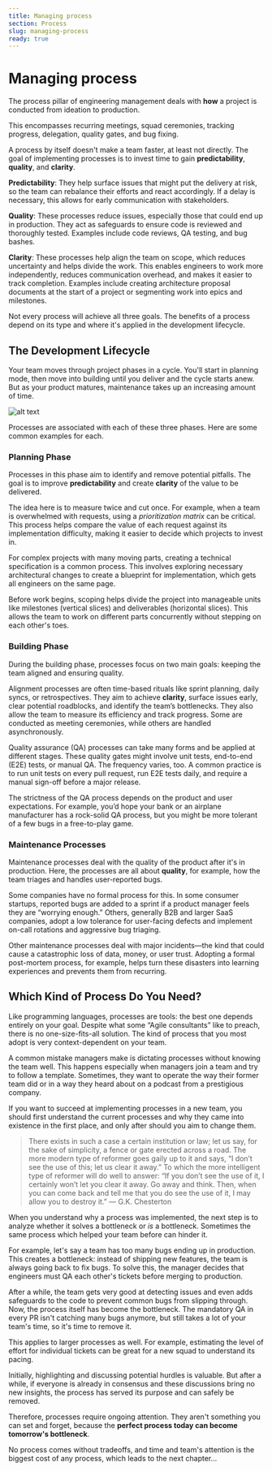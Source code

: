 ```yaml
---
title: Managing process
section: Process
slug: managing-process
ready: true
---
```


# Managing process

The process pillar of engineering management deals with **how** a project is conducted from ideation to production.

This encompasses recurring meetings, squad ceremonies, tracking progress, delegation, quality gates, and bug fixing.

A process by itself doesn't make a team faster, at least not directly. The goal of implementing processes is to invest time to gain **predictability**, **quality**, and **clarity**.

**Predictability**: They help surface issues that might put the delivery at risk, so the team can rebalance their efforts and react accordingly. If a delay is necessary, this allows for early communication with stakeholders.

**Quality**: These processes reduce issues, especially those that could end up in production. They act as safeguards to ensure code is reviewed and thoroughly tested. Examples include code reviews, QA testing, and bug bashes.

**Clarity**: These processes help align the team on scope, which reduces uncertainty and helps divide the work. This enables engineers to work more independently, reduces communication overhead, and makes it easier to track completion. Examples include creating architecture proposal documents at the start of a project or segmenting work into epics and milestones.

Not every process will achieve all three goals. The benefits of a process depend on its type and where it's applied in the development lifecycle.


## The Development Lifecycle

Your team moves through project phases in a cycle. You'll start in planning mode, then move into building until you deliver and the cycle starts anew. But as your product matures, maintenance takes up an increasing amount of time.

![alt text](images/image1.png)

Processes are associated with each of these three phases. Here are some common examples for each.


### Planning Phase

Processes in this phase aim to identify and remove potential pitfalls. The goal is to improve **predictability** and create **clarity** of the value to be delivered.

The idea here is to measure twice and cut once. For example, when a team is overwhelmed with requests, using a *prioritization matrix* can be critical. This process helps compare the value of each request against its implementation difficulty, making it easier to decide which projects to invest in.

For complex projects with many moving parts, creating a technical specification is a common process. This involves exploring necessary architectural changes to create a blueprint for implementation, which gets all engineers on the same page.

Before work begins, scoping helps divide the project into manageable units like milestones (vertical slices) and deliverables (horizontal slices). This allows the team to work on different parts concurrently without stepping on each other's toes.


### Building Phase

During the building phase, processes focus on two main goals: keeping the team aligned and ensuring quality.

Alignment processes are often time-based rituals like sprint planning, daily syncs, or retrospectives. They aim to achieve **clarity**, surface issues early, clear potential roadblocks, and identify the team’s bottlenecks. They also allow the team to measure its efficiency and track progress. Some are conducted as meeting ceremonies, while others are handled asynchronously.

Quality assurance (QA) processes can take many forms and be applied at different stages. These quality gates might involve unit tests, end-to-end (E2E) tests, or manual QA. The frequency varies, too. A common practice is to run unit tests on every pull request, run E2E tests daily, and require a manual sign-off before a major release.

The strictness of the QA process depends on the product and user expectations. For example, you’d hope your bank or an airplane manufacturer has a rock-solid QA process, but you might be more tolerant of a few bugs in a free-to-play game.


### Maintenance Processes

Maintenance processes deal with the quality of the product after it's in production. Here, the processes are all about **quality**, for example, how the team triages and handles user-reported bugs.

Some companies have no formal process for this. In some consumer startups, reported bugs are added to a sprint if a product manager feels they are “worrying enough.” Others, generally B2B and larger SaaS companies, adopt a low tolerance for user-facing defects and implement on-call rotations and aggressive bug triaging.

Other maintenance processes deal with major incidents—the kind that could cause a catastrophic loss of data, money, or user trust. Adopting a formal post-mortem process, for example, helps turn these disasters into learning experiences and prevents them from recurring.


## Which Kind of Process Do You Need?

Like programming languages, processes are tools: the best one depends entirely on your goal. Despite what some “Agile consultants” like to preach, there is no one-size-fits-all solution. The kind of process that you most adopt is very context-dependent on your team.

A common mistake managers make is dictating processes without knowing the team well. This happens especially when managers join a team and try to follow a template. Sometimes, they want to operate the way their former team did or in a way they heard about on a podcast from a prestigious company.

If you want to succeed at implementing processes in a new team, you should first understand the current processes and why they came into existence in the first place, and only after should you aim to change them.

> There exists in such a case a certain institution or law; let us say, for the sake of simplicity, a fence or gate erected across a road. The more modern type of reformer goes gaily up to it and says, “I don’t see the use of this; let us clear it away.”
>To which the more intelligent type of reformer will do well to answer: “If you don’t see the use of it, I certainly won’t let you clear it away. Go away and think. Then, when you can come back and tell me that you do see the use of it, I may allow you to destroy it.”
> — G.K. Chesterton

When you understand why a process was implemented, the next step is to analyze whether it solves a bottleneck or *is* a bottleneck. Sometimes the same process which helped your team before can hinder it.

For example, let's say a team has too many bugs ending up in production. This creates a bottleneck: instead of shipping new features, the team is always going back to fix bugs. To solve this, the manager decides that engineers must QA each other's tickets before merging to production.

After a while, the team gets very good at detecting issues and even adds safeguards to the code to prevent common bugs from slipping through. Now, the process itself has become the bottleneck. The mandatory QA in every PR isn't catching many bugs anymore, but still takes a lot of your team's time, so it's time to remove it.

This applies to larger processes as well. For example, estimating the level of effort for individual tickets can be great for a new squad to understand its pacing. 

Initially, highlighting and discussing potential hurdles is valuable. But after a while, if everyone is already in consensus and these discussions bring no new insights, the process has served its purpose and can safely be removed.

Therefore, processes require ongoing attention. They aren't something you can set and forget, because the **perfect process today can become tomorrow's bottleneck**.

No process comes without tradeoffs, and time and team's attention is the biggest cost of any process, which leads to the next chapter…
